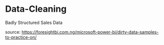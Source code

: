 # Data-Cleaning
Badly Structured Sales Data

source: https://foresightbi.com.ng/microsoft-power-bi/dirty-data-samples-to-practice-on/
